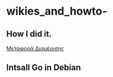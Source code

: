 # wikies_and_howto-
## How I did it.
[Μεταφορά Διαμέρισης](https://github.com/etsakl/wikies_and_howto-/wiki/%CE%9C%CE%B5%CF%84%CE%B1%CF%86%CF%8C%CF%81%CE%B1-%CE%B4%CE%B9%CE%B1%CE%BC%CE%AD%CF%81%CE%B9%CF%83%CE%B7%CF%82)

## Intsall Go in Debian
